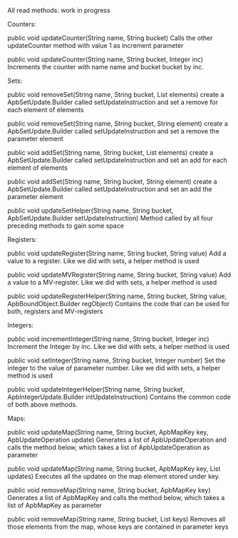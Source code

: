 All read methods: work in progress

Counters:

public void updateCounter(String name, String bucket)
Calls the other updateCounter method with value 1 as increment parameter

public void updateCounter(String name, String bucket, Integer inc)
Increments the counter with name name and bucket bucket by inc.

Sets:

public void removeSet(String name, String bucket, List<String> elements)
create a ApbSetUpdate.Builder called setUpdateInstruction and set a remove for each element of elements

public void removeSet(String name, String bucket, String element)
create a ApbSetUpdate.Builder called setUpdateInstruction and set a remove the parameter element

public void addSet(String name, String bucket, List<String> elements)
create a ApbSetUpdate.Builder called setUpdateInstruction and set an add for each element of elements

public void addSet(String name, String bucket, String element)
create a ApbSetUpdate.Builder called setUpdateInstruction and set an add the parameter element

public void updateSetHelper(String name, String bucket, ApbSetUpdate.Builder setUpdateInstruction)
Method called by all four preceding methods to gain some space

Registers:

public void updateRegister(String name, String bucket, String value)
Add a value to a register. Like we did with sets, a helper method is used 

public void updateMVRegister(String name, String bucket, String value)
Add a value to a MV-register. Like we did with sets, a helper method is used

public void updateRegisterHelper(String name, String bucket, String value, ApbBoundObject.Builder regObject)
Contains the code that can be used for both, registers and MV-registers

Integers:

public void incrementInteger(String name, String bucket, Integer inc)
Increment the Integer by inc. Like we did with sets, a helper method is used 

public void setInteger(String name, String bucket, Integer number)
Set the integer to the value of parameter number. Like we did with sets, a helper method is used 

public void updateIntegerHelper(String name, String bucket, ApbIntegerUpdate.Builder intUpdateInstruction)
Contains the common code of both above methods.

Maps:

public void updateMap(String name, String bucket, ApbMapKey key, ApbUpdateOperation update)
Generates a list of ApbUpdateOperation and calls the method below, which takes a list of ApbUpdateOperation as parameter

public void updateMap(String name, String bucket, ApbMapKey key, List<ApbUpdateOperation> updates)
Executes all the updates on the map element stored under key.

public void removeMap(String name, String bucket, ApbMapKey key)
Generates a list of ApbMapKey and calls the method below, which takes a list of ApbMapKey as parameter

public void removeMap(String name, String bucket, List<ApbMapKey> keys)
Removes all those elements from the map, whose keys are contained in parameter keys